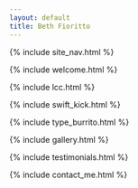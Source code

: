 ```yaml
---
layout: default
title: Beth Fioritto
---
```


{% include site_nav.html %}

{% include welcome.html %}

{% include lcc.html %}

{% include swift_kick.html %}

{% include type_burrito.html %}

{% include gallery.html %}

{% include testimonials.html %}

{% include contact_me.html %}